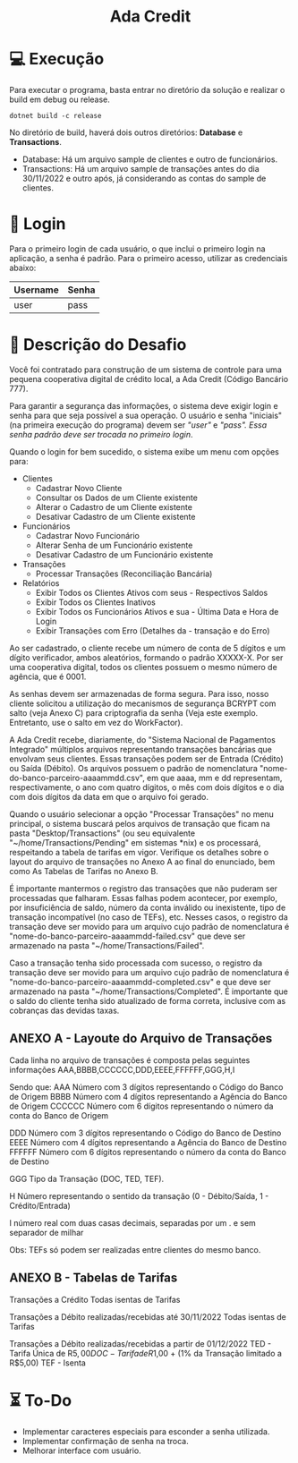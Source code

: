 <h1 align="center">Ada Credit</h1> 

# :computer: Execução

Para executar o programa, basta entrar no diretório da solução e realizar o build em debug ou release.

```
dotnet build -c release
```

No diretório de build, haverá dois outros diretórios: **Database** e **Transactions**. 

 - Database: Há um arquivo sample de clientes e outro de funcionários.
 - Transactions: Há um arquivo sample de transações antes do dia 30/11/2022 e outro após, já considerando as contas do sample de clientes.

# :busts_in_silhouette: Login

Para o primeiro login de cada usuário, o que inclui o primeiro login na aplicação, a senha é padrão. Para o primeiro acesso, utilizar as credenciais abaixo:

 Username | Senha |
---------|------|
user | pass |

# :bookmark_tabs: Descrição do Desafio

Você foi contratado para construção de um sistema de controle para uma pequena cooperativa digital de crédito local, a Ada Credit (Código Bancário 777).

Para garantir a segurança das informações, o sistema deve exigir login e senha para que seja possível a sua operação.
O usuário e senha "iniciais" (na primeira execução do programa) devem ser *"user"* e *"pass". *Essa senha padrão deve ser trocada no primeiro login**.

Quando o login for bem sucedido, o sistema exibe um menu com opções para:

- Clientes
    - Cadastrar Novo Cliente
    - Consultar os Dados de um Cliente existente
    - Alterar o Cadastro de um Cliente existente
    - Desativar Cadastro de um Cliente existente
- Funcionários
    - Cadastrar Novo Funcionário
    - Alterar Senha de um Funcionário existente
    - Desativar Cadastro de um Funcionário existente
- Transações
    - Processar Transações (Reconciliação Bancária)
- Relatórios
    - Exibir Todos os Clientes Ativos com seus - Respectivos Saldos
    - Exibir Todos os Clientes Inativos
    - Exibir Todos os Funcionários Ativos e sua - Última Data e Hora de Login
    - Exibir Transações com Erro (Detalhes da - transação e do Erro)

Ao ser cadastrado, o cliente recebe um número de conta de 5 dígitos e um dígito verificador, ambos aleatórios, formando o padrão XXXXX-X.
Por ser uma cooperativa digital, todos os clientes possuem o mesmo número de agência, que é 0001.

As senhas devem ser armazenadas de forma segura. Para isso, nosso cliente solicitou a utilização do mecanismos de segurança BCRYPT com salto (veja Anexo C) para criptografia da senha (Veja este exemplo. Entretanto, use o salto em vez do WorkFactor).

A Ada Credit recebe, diariamente, do "Sistema Nacional de Pagamentos Integrado" múltiplos arquivos representando transações bancárias que envolvam seus clientes. Essas transações podem ser de Entrada (Crédito) ou Saída (Débito). Os arquivos possuem o padrão de nomenclatura "nome-do-banco-parceiro-aaaammdd.csv", em que aaaa, mm e dd representam, respectivamente, o ano com quatro dígitos, o mês com dois dígitos e o dia com dois dígitos da data em que o arquivo foi gerado.

Quando o usuário selecionar a opção "Processar Transações" no menu principal, o sistema buscará pelos arquivos de transação que ficam na pasta "Desktop/Transactions" (ou seu equivalente "~/home/Transactions/Pending" em sistemas *nix) e os processará, respeitando a tabela de tarifas em vigor. Verifique os detalhes sobre o layout do arquivo de transações no Anexo A ao final do enunciado, bem como As Tabelas de Tarifas no Anexo B.

É importante mantermos o registro das transações que não puderam ser processadas que falharam. Essas falhas podem acontecer, por exemplo, por insuficiência de saldo, número da conta inválido ou inexistente, tipo de transação incompatível (no caso de TEFs), etc. Nesses casos, o registro da transação deve ser movido para um arquivo cujo padrão de nomenclatura é "nome-do-banco-parceiro-aaaammdd-failed.csv" que deve ser armazenado na pasta "~/home/Transactions/Failed".

Caso a transação tenha sido processada com sucesso, o registro da transação deve ser movido para um arquivo cujo padrão de nomenclatura é "nome-do-banco-parceiro-aaaammdd-completed.csv" e que deve ser armazenado na pasta "~/home/Transactions/Completed". É importante que o saldo do cliente tenha sido atualizado de forma correta, inclusive com as cobranças das devidas taxas.

## ANEXO A - Layoute do Arquivo de Transações

Cada linha no arquivo de transações é composta pelas seguintes informações
AAA,BBBB,CCCCCC,DDD,EEEE,FFFFFF,GGG,H,I

Sendo que:
AAA Número com 3 dígitos representando o Código do Banco de Origem
BBBB Número com 4 dígitos representando a Agência do Banco de Origem
CCCCCC Número com 6 dígitos representando o número da conta do Banco de Origem

DDD Número com 3 dígitos representando o Código do Banco de Destino
EEEE Número com 4 dígitos representando a Agência do Banco de Destino
FFFFFF Número com 6 dígitos representando o número da conta do Banco de Destino

GGG Tipo da Transação (DOC, TED, TEF).

H Número representando o sentido da transação (0 - Débito/Saída, 1 - Crédito/Entrada)

I número real com duas casas decimais, separadas por um . e sem separador de milhar

Obs: TEFs só podem ser realizadas entre clientes do mesmo banco.

## ANEXO B - Tabelas de Tarifas

Transações a Crédito
Todas isentas de Tarifas

Transações a Débito realizadas/recebidas até 30/11/2022
Todas isentas de Tarifas

Transações a Débito realizadas/recebidas a partir de 01/12/2022
TED - Tarifa Única de R$5,00
DOC - Tarifa de R$1,00 + (1% da Transação limitado a R$5,00)
TEF - Isenta


# :hourglass_flowing_sand: To-Do

- Implementar caracteres especiais para esconder a senha utilizada.
- Implementar confirmação de senha na troca.
- Melhorar interface com usuário.